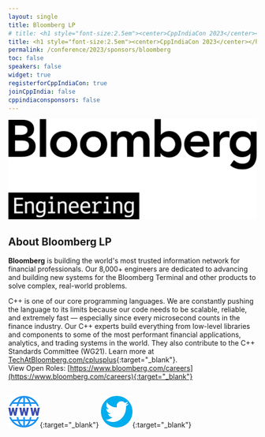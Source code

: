 ```yaml
---
layout: single
title: Bloomberg LP
# title: <h1 style="font-size:2.5em"><center>CppIndiaCon 2023</center></h1><center><p style="font-size:1.5em">Gold Sponsor
title: <h1 style="font-size:2.5em"><center>CppIndiaCon 2023</center></h1><center><p style="font-size:1.5em">The C++ festival of India</p><p style="font-size:1.5em"><mark style="background-color:gold;"><strong>Gold Sponsor</strong></mark>
permalink: /conference/2023/sponsors/bloomberg
toc: false
speakers: false
widget: true
registerforCppIndiaCon: true
joinCppIndia: false
cppindiaconsponsors: false
---
```


<div style="text-align: center;">
  <a href="https://www.techatbloomberg.com/"  target="_blank">
    <img src="/conference/2023/sponsors/bloomberg.png" alt="Bloomberg LP" title="Bloomberg LP">
  </a>
</div>
<!-- <center> Modelling Silicon Dreams</center> -->
<!-- <h1 style="font-size:2em; color:blue"><center>Modelling Silicon Dreams</center></h1> -->

## About Bloomberg LP
**Bloomberg** is building the world's most trusted information network for financial professionals. Our 8,000+ engineers are dedicated to advancing and building new systems for the Bloomberg Terminal and other products to solve complex, real-world problems. ​<br>

C++ is one of our core programming languages. We are constantly pushing the language to its limits because our code needs to be scalable, reliable, and extremely fast — especially since every microsecond counts in the finance industry. Our C++ experts build everything from low-level libraries and components to some of the most performant financial applications, analytics, and trading systems in the world. They also contribute to the C++ Standards Committee (WG21). Learn more at [TechAtBloomberg.com/cplusplus](http://www.techatbloomberg.com/cplusplus){:target="_blank"}.<br>
View Open Roles: [https://www.bloomberg.com/careers](https://www.bloomberg.com/careers){:target="_blank"}
<br><br>

[![Bloomberg LP](/assets/images/www.png "Bloomberg LP")](https://www.TechAtBloomberg.com){:target="_blank"}
[![Bloomberg LP](/assets/images/twitter.png "Bloomberg LP")](https://twitter.com/TechAtBloomberg){:target="_blank"}
<!-- [![Bloomberg LP](/assets/images/linkedin.png "Bloomberg LP")](#){:target="_blank"} -->
<!-- [![Bloomberg LP](/assets/images/facebook.jpg "Bloomberg LP")](#){:target="_blank"} -->
<!--  -->

<pre>















































</pre>
